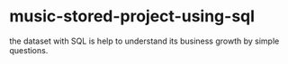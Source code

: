 # music-stored-project-using-sql
 the dataset with SQL is help to understand its business growth by  simple questions.
